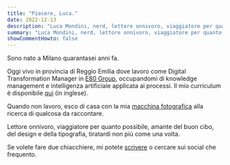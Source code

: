 ```yaml
---
title: "Piacere, Luca."
date: 2022-12-13
description: "Luca Mondini, nerd, lettore onnivoro, viaggiatore per quanto possibile, amante del buon cibo, del design e della tipografia, tiratardi non più come una volta."
summary: "Luca Mondini, nerd, lettore onnivoro, viaggiatore per quanto possibile, amante del buon cibo, del design e della tipografia, tiratardi non più come una volta."
showCommentHowto: false
---
```

Sono nato a Milano quarantasei anni fa.

Oggi vivo in provincia di Reggio Emilia dove lavoro come Digital Transformation Manager in [E80 Group](https://www.elettric80.com/it/), occupandomi di knowledge management e intelligenza artificiale applicata ai processi. Il mio curriculum è disponibile [qui](../cv/) (in inglese).

Quando non lavoro, esco di casa con la mia [macchina fotografica](../camera/) alla ricerca di qualcosa da raccontare.

Lettore onnivoro, viaggiatore per quanto possibile, amante del buon cibo, del design e della tipografia, tiratardi non più come una volta.

Se volete fare due chiacchiere, mi potete [scrivere](mailto:info@lucamondini.it) o cercare sui social che frequento.